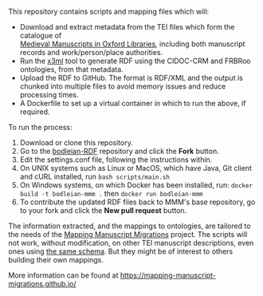 This repository contains scripts and mapping files which will:

 * Download and extract metadata from the TEI files which form the catalogue of  
   [Medieval Manuscripts in Oxford Libraries](https://github.com/bodleian/medieval-mss), 
   including both manuscript records and work/person/place authorities.
 * Run the [x3ml](https://github.com/delving/x3ml) tool to generate RDF using 
   the CIDOC-CRM and FRBRoo ontologies, from that metadata.
 * Upload the RDF to GitHub. The format is RDF/XML and the output is chunked into
   multiple files to avoid memory issues and reduce processing times.
 * A Dockerfile to set up a virtual container in which to run the above, if required.

To run the process:

1. Download or clone this repository.
2. Go to the [bodleian-RDF](https://github.com/mapping-manuscript-migrations/bodleian-RDF)
   repository and click the **Fork** button.
3. Edit the settings.conf file, following the instructions within.
4. On UNIX systems such as Linux or MacOS, which have Java, Git client and cURL installed, 
   run `bash scripts/main.sh`
5. On Windows systems, on which Docker has been installed, run: 
   `docker build -t bodleian-mmm .` then `docker run bodleian-mmm`
6. To contribute the updated RDF files back to MMM's base repository, go to your fork
   and click the **New pull request** button.

The information extracted, and the mappings to ontologies, are tailored to the needs of 
the [Mapping Manuscript Migrations](http://mappingmanuscriptmigrations.org/) project. 
The scripts will not work, without modification, on other TEI manuscript descriptions, even 
ones using [the same schema](https://github.com/bodleian/consolidated-tei-schema). But they 
might be of interest to others building their own mappings.

More information can be found at https://mapping-manuscript-migrations.github.io/


